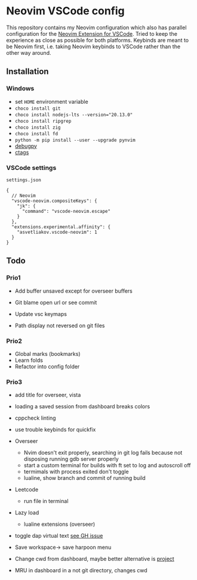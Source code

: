 # Neovim VSCode config

This repository contains my Neovim configuration which also has parallel configuration for the [Neovim Extension for VSCode](https://marketplace.visualstudio.com/items?itemName=asvetliakov.vscode-neovim). Tried to keep the experience as close as possible for both platforms. Keybinds are meant to be Neovim first, i.e. taking Neovim keybinds to VSCode rather than the other way around.

## Installation

### Windows

- set `HOME` environment variable
- `choco install git`
- `choco install nodejs-lts --version="20.13.0"`
- `choco install ripgrep`
- `choco install zig`
- `choco install fd`
- `python -m pip install --user --upgrade pynvim`
- [debugpy](https://github.com/mfussenegger/nvim-dap-python?tab=readme-ov-file#debugpy)
- [ctags](https://github.com/universal-ctags/ctags)

### VSCode settings

`settings.json`

```jsonc
{
  // Neovim
  "vscode-neovim.compositeKeys": {
    "jk": {
      "command": "vscode-neovim.escape"
    }
  },
  "extensions.experimental.affinity": {
    "asvetliakov.vscode-neovim": 1
  }
}
```

## Todo

### Prio1

- Add buffer unsaved except for overseer buffers

- Git blame open url or see commit
- Update vsc keymaps
- Path display not reversed on git files

### Prio2

- Global marks (bookmarks)
- Learn folds
- Refactor into config folder

### Prio3

- add title for overseer, vista
- loading a saved session from dashboard breaks colors

- cppcheck linting

- use trouble keybinds for quickfix
- Overseer
  - Nvim doesn't exit properly, searching in git log fails because not disposing running gdb server properly
  - start a custom terminal for builds with ft set to log and autoscroll off
  - termimals with process exited don't toggle
  - lualine, show branch and commit of running build

- Leetcode
  - run file in terminal
- Lazy load 
  - lualine extensions (overseer)

- toggle dap virtual text [see GH issue](https://github.com/theHamsta/nvim-dap-virtual-text/issues/74)
- Save workspace-> save harpoon menu

- Change cwd from dashboard, maybe better alternative is [project](https://github.com/ahmedkhalf/project.nvim)
- MRU in dashboard in a not git directory, changes cwd
